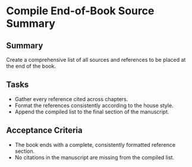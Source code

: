 # Compile End-of-Book Source Summary

## Summary
Create a comprehensive list of all sources and references to be placed at the end of the book.

## Tasks
- Gather every reference cited across chapters.
- Format the references consistently according to the house style.
- Append the compiled list to the final section of the manuscript.

## Acceptance Criteria
- The book ends with a complete, consistently formatted reference section.
- No citations in the manuscript are missing from the compiled list.
